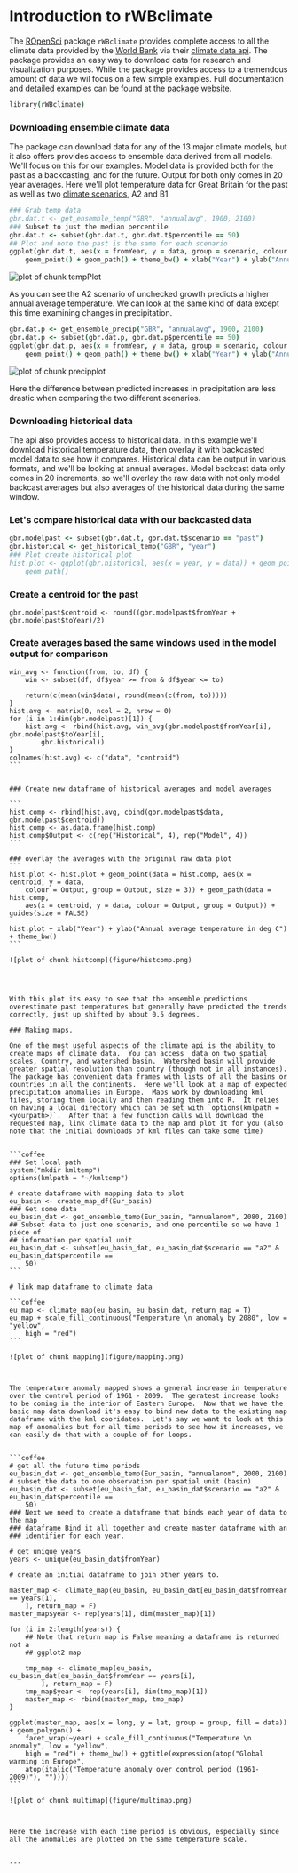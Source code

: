 Introduction to rWBclimate
========================================================

The [ROpenSci](http://www.ropensci.org) package `rWBclimate` provides complete access to all the climate data provided by the [World Bank](http://www.worldbank.org/) via their [climate data api](http://data.worldbank.org/developers/climate-data-api).  The package provides an easy way to download data for research and visualization purposes.  While the package provides access to a tremendous amount of data we wil focus on a few simple examples.  Full documentation and detailed examples can be found at the [package website](https://github.com/ropensci/rWBclimate).

```coffee
library(rWBclimate)
```

### Downloading ensemble climate data

The package can download data for any of the 13 major climate models, but it also offers provides access to ensemble data derived from all models.  We'll focus on this for our examples.  Model data is provided both for the past as a backcasting, and for the future.  Output for both only comes in 20 year averages.  Here we'll plot temperature data for Great Britain for the past as well as two [climate scenarios](http://climatesanity.wordpress.com/tag/global-depletion-of-groundwater-resources/), A2 and B1.


```coffee
### Grab temp data
gbr.dat.t <- get_ensemble_temp("GBR", "annualavg", 1900, 2100)
### Subset to just the median percentile
gbr.dat.t <- subset(gbr.dat.t, gbr.dat.t$percentile == 50)
## Plot and note the past is the same for each scenario
ggplot(gbr.dat.t, aes(x = fromYear, y = data, group = scenario, colour = scenario)) + 
    geom_point() + geom_path() + theme_bw() + xlab("Year") + ylab("Annual Average Temperature in 20 year increments")
```

![plot of chunk tempPlot](figure/tempPlot.png) 


As you can see the A2 scenario of unchecked growth predicts a higher annual average temperature.  We can look at the same kind of data except this time examining changes in precipitation.


```coffee
gbr.dat.p <- get_ensemble_precip("GBR", "annualavg", 1900, 2100)
gbr.dat.p <- subset(gbr.dat.p, gbr.dat.p$percentile == 50)
ggplot(gbr.dat.p, aes(x = fromYear, y = data, group = scenario, colour = scenario)) + 
    geom_point() + geom_path() + theme_bw() + xlab("Year") + ylab("Annual Average precipitation in mm")
```

![plot of chunk precipplot](figure/precipplot.png) 


Here the difference between predicted increases in precipitation are less drastic when comparing the two different scenarios.

### Downloading historical data

The api also provides access to historical data.  In this example we'll download historical temperature data, then overlay it with backcasted model data to see how it compares.  Historical data can be output in various formats, and we'll be looking at annual averages.  Model backcast data only comes in 20 increments, so we'll overlay the raw data with not only model backcast averages but also averages of the historical data during the same window.



### Let's compare historical data with our backcasted data

```coffee
gbr.modelpast <- subset(gbr.dat.t, gbr.dat.t$scenario == "past")
gbr.historical <- get_historical_temp("GBR", "year")
### Plot create historical plot
hist.plot <- ggplot(gbr.historical, aes(x = year, y = data)) + geom_point() + 
    geom_path()
```

### Create a centroid for the past
```
gbr.modelpast$centroid <- round((gbr.modelpast$fromYear + gbr.modelpast$toYear)/2)
```

### Create averages based the same windows used in the model output for comparison
````
win_avg <- function(from, to, df) {
    win <- subset(df, df$year >= from & df$year <= to)
    
    return(c(mean(win$data), round(mean(c(from, to)))))
}
hist.avg <- matrix(0, ncol = 2, nrow = 0)
for (i in 1:dim(gbr.modelpast)[1]) {
    hist.avg <- rbind(hist.avg, win_avg(gbr.modelpast$fromYear[i], gbr.modelpast$toYear[i], 
        gbr.historical))
}
colnames(hist.avg) <- c("data", "centroid")
```


### Create new dataframe of historical averages and model averages

```
hist.comp <- rbind(hist.avg, cbind(gbr.modelpast$data, gbr.modelpast$centroid))
hist.comp <- as.data.frame(hist.comp)
hist.comp$Output <- c(rep("Historical", 4), rep("Model", 4))
```

### overlay the averages with the original raw data plot
```
hist.plot <- hist.plot + geom_point(data = hist.comp, aes(x = centroid, y = data, 
    colour = Output, group = Output, size = 3)) + geom_path(data = hist.comp, 
    aes(x = centroid, y = data, colour = Output, group = Output)) + guides(size = FALSE)

hist.plot + xlab("Year") + ylab("Annual average temperature in deg C") + theme_bw()
```

![plot of chunk histcomp](figure/histcomp.png) 
 



With this plot its easy to see that the ensemble predictions overestimate past temperatures but generally have predicted the trends correctly, just up shifted by about 0.5 degrees.

### Making maps.

One of the most useful aspects of the climate api is the ability to create maps of climate data.  You can access  data on two spatial scales, Country, and watershed basin.  Watershed basin will provide greater spatial resolution than country (though not in all instances).  The package has convenient data frames with lists of all the basins or countries in all the continents.  Here we'll look at a map of expected precipitation anomalies in Europe.  Maps work by downloading kml files, storing them locally and then reading them into R.  It relies on having a local directory which can be set with `options(kmlpath = <yourpath>)`.  After that a few function calls will download the requested map, link climate data to the map and plot it for you (also note that the initial downloads of kml files can take some time)


```coffee
### Set local path
system("mkdir kmltemp")
options(kmlpath = "~/kmltemp")

# create dataframe with mapping data to plot
eu_basin <- create_map_df(Eur_basin)
### Get some data
eu_basin_dat <- get_ensemble_temp(Eur_basin, "annualanom", 2080, 2100)
## Subset data to just one scenario, and one percentile so we have 1 piece of
## information per spatial unit
eu_basin_dat <- subset(eu_basin_dat, eu_basin_dat$scenario == "a2" & eu_basin_dat$percentile == 
    50)
```

# link map dataframe to climate data

```coffee
eu_map <- climate_map(eu_basin, eu_basin_dat, return_map = T)
eu_map + scale_fill_continuous("Temperature \n anomaly by 2080", low = "yellow", 
    high = "red")
```

![plot of chunk mapping](figure/mapping.png) 



The temperature anomaly mapped shows a general increase in temperature over the control period of 1961 - 2009.  The geratest increase looks to be coming in the interior of Eastern Europe.  Now that we have the basic map data download it's easy to bind new data to the existing map dataframe with the kml cooridates.  Let's say we want to look at this map of anomalies but for all time periods to see how it increases, we can easily do that with a couple of for loops.


```coffee
# get all the future time periods
eu_basin_dat <- get_ensemble_temp(Eur_basin, "annualanom", 2000, 2100)
# subset the data to one observation per spatial unit (basin)
eu_basin_dat <- subset(eu_basin_dat, eu_basin_dat$scenario == "a2" & eu_basin_dat$percentile == 
    50)
### Next we need to create a dataframe that binds each year of data to the map
### dataframe Bind it all together and create master dataframe with an
### identifier for each year.

# get unique years
years <- unique(eu_basin_dat$fromYear)

# create an initial dataframe to join other years to.

master_map <- climate_map(eu_basin, eu_basin_dat[eu_basin_dat$fromYear == years[1], 
    ], return_map = F)
master_map$year <- rep(years[1], dim(master_map)[1])

for (i in 2:length(years)) {
    ## Note that return map is False meaning a dataframe is returned not a
    ## ggplot2 map
    
    tmp_map <- climate_map(eu_basin, eu_basin_dat[eu_basin_dat$fromYear == years[i], 
        ], return_map = F)
    tmp_map$year <- rep(years[i], dim(tmp_map)[1])
    master_map <- rbind(master_map, tmp_map)
}

ggplot(master_map, aes(x = long, y = lat, group = group, fill = data)) + geom_polygon() + 
    facet_wrap(~year) + scale_fill_continuous("Temperature \n anomaly", low = "yellow", 
    high = "red") + theme_bw() + ggtitle(expression(atop("Global warming in Europe", 
    atop(italic("Temperature anomaly over control period (1961-2009)"), ""))))
```

![plot of chunk multimap](figure/multimap.png) 



Here the increase with each time period is obvious, especially since all the anomalies are plotted on the same temperature scale. 


---
